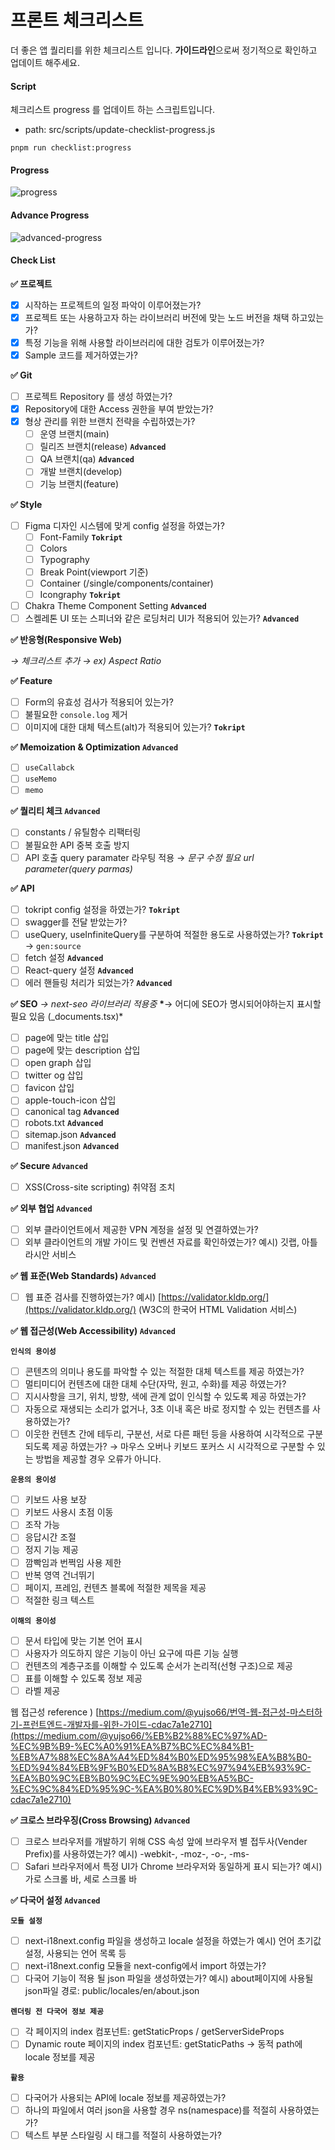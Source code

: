 # 프론트 체크리스트

더 좋은 앱 퀄리티를 위한 체크리스트 입니다.
**가이드라인**으로써 정기적으로 확인하고 업데이트 해주세요.

#### Script

체크리스트 progress 를 업데이트 하는 스크립트입니다.

- path: src/scripts/update-checklist-progress.js

```(bash)
pnpm run checklist:progress
```

#### Progress

![progress](https://geps.dev/progress/21)

#### Advance Progress

![advanced-progress](https://geps.dev/progress/0)

#### Check List

**✅ 프로젝트**

- [x] 시작하는 프로젝트의 일정 파악이 이루어졌는가?
- [x] 프로젝트 또는 사용하고자 하는 라이브러리 버전에 맞는 노드 버전을 채택 하고있는가?
- [x] 특정 기능을 위해 사용할 라이브러리에 대한 검토가 이루어졌는가?
- [x] Sample 코드를 제거하였는가?

**✅ Git**

- [ ] 프로젝트 Repository 를 생성 하였는가?
- [x] Repository에 대한 Access 권한을 부여 받았는가?
- [x] 형상 관리를 위한 브랜치 전략을 수립하였는가?
  - [ ] 운영 브랜치(main)
  - [ ] 릴리즈 브랜치(release) **`Advanced`**
  - [ ] QA 브랜치(qa) **`Advanced`**
  - [ ] 개발 브랜치(develop)
  - [ ] 기능 브랜치(feature)

**✅ Style**

- [ ] Figma 디자인 시스템에 맞게 config 설정을 하였는가?
  - [ ] Font-Family **`Tokript`**
  - [ ] Colors
  - [ ] Typography
  - [ ] Break Point(viewport 기준)
  - [ ] Container (/single/components/container)
  - [ ] Icongraphy **`Tokript`**
- [ ] Chakra Theme Component Setting **`Advanced`**
- [ ] 스켈레톤 UI 또는 스피너와 같은 로딩처리 UI가 적용되어 있는가? **`Advanced`**

**✅ 반응형(Responsive Web)**

_→ 체크리스트 추가
→ ex) Aspect Ratio_

**✅ Feature**

- [ ] Form의 유효성 검사가 적용되어 있는가?
- [ ] 불필요한 `console.log` 제거
- [ ] 이미지에 대한 대체 텍스트(alt)가 적용되어 있는가? **`Tokript`**

**✅ Memoization & Optimization `Advanced`**

- [ ] `useCallabck`
- [ ] `useMemo`
- [ ] `memo`

**✅ 퀄리티 체크 `Advanced`**

- [ ] constants / 유틸함수 리팩터링
- [ ] 불필요한 API 중복 호출 방지
- [ ] API 호출 query paramater 라우팅 적용
      → _문구 수정 필요 url parameter(query parmas)_

**✅ API**

- [ ] tokript config 설정을 하였는가? **`Tokript`**
- [ ] swagger를 전달 받았는가?
- [ ] useQuery, useInfiniteQuery를 구분하여 적절한 용도로 사용하였는가? **`Tokript`**
      → `gen:source`
- [ ] fetch 설정 **`Advanced`**
- [ ] React-query 설정 **`Advanced`**
- [ ] 에러 핸들링 처리가 되었는가? **`Advanced`**

**✅ SEO**
_→ next-seo 라이브러리 적용중_
**\***→ 어디에 SEO가 명시되어야하는지 표시할 필요 있음 (\_documents.tsx)\*

- [ ] page에 맞는 title 삽입
- [ ] page에 맞는 description 삽입
- [ ] open graph 삽입
- [ ] twitter og 삽입
- [ ] favicon 삽입
- [ ] apple-touch-icon 삽입
- [ ] canonical tag **`Advanced`**
- [ ] robots.txt **`Advanced`**
- [ ] sitemap.json **`Advanced`**
- [ ] manifest.json **`Advanced`**

**✅ Secure `Advanced`**

- [ ] XSS(Cross-site scripting) 취약점 조치

**✅ 외부 협업 `Advanced`**

- [ ] 외부 클라이언트에서 제공한 VPN 계정을 설정 및 연결하였는가?
- [ ] 외부 클라이언트의 개발 가이드 및 컨벤션 자료를 확인하였는가?
      예시) 깃랩, 아틀라시안 서비스

**✅ 웹 표준(Web Standards) `Advanced`**

- [ ] 웹 표준 검사를 진행하였는가?
      예시) [https://validator.kldp.org/](https://validator.kldp.org/) (W3C의 한국어 HTML Validation 서비스)

**✅ 웹 접근성(Web Accessibility) `Advanced`**

**`인식의 용이성`**

- [ ] 콘텐츠의 의미나 용도를 파악할 수 있는 적절한 대체 텍스트를 제공 하였는가?
- [ ] 멀티미디어 컨텐츠에 대한 대체 수단(자막, 원고, 수화)를 제공 하였는가?
- [ ] 지시사항을 크기, 위치, 방향, 색에 관계 없이 인식할 수 있도록 제공 하였는가?
- [ ] 자동으로 재생되는 소리가 없거나, 3초 이내 혹은 바로 정지할 수 있는 컨텐츠를 사용하였는가?
- [ ] 이웃한 컨텐츠 간에 테두리, 구분선, 서로 다른 패턴 등을 사용하여 시각적으로 구분되도록 제공 하였는가?
      → 마우스 오버나 키보드 포커스 시 시각적으로 구분할 수 있는 방법을 제공할 경우 오류가 아니다.

**`운용의 용이성`**

- [ ] 키보드 사용 보장
- [ ] 키보드 사용시 초점 이동
- [ ] 조작 가능
- [ ] 응답시간 조절
- [ ] 정지 기능 제공
- [ ] 깜빡임과 번쩍임 사용 제한
- [ ] 반복 영역 건너뛰기
- [ ] 페이지, 프레임, 컨텐츠 블록에 적절한 제목을 제공
- [ ] 적절한 링크 텍스트

**`이해의 용이성`**

- [ ] 문서 타입에 맞는 기본 언어 표시
- [ ] 사용자가 의도하지 않은 기능이 아닌 요구에 따른 기능 실행
- [ ] 컨텐츠의 계층구조를 이해할 수 있도록 순서가 논리적(선형 구조)으로 제공
- [ ] 표를 이해할 수 있도록 정보 제공
- [ ] 라벨 제공

웹 접근성 reference ) [https://medium.com/@yujso66/번역-웹-접근성-마스터하기-프런트엔드-개발자를-위한-가이드-cdac7a1e2710](https://medium.com/@yujso66/%EB%B2%88%EC%97%AD-%EC%9B%B9-%EC%A0%91%EA%B7%BC%EC%84%B1-%EB%A7%88%EC%8A%A4%ED%84%B0%ED%95%98%EA%B8%B0-%ED%94%84%EB%9F%B0%ED%8A%B8%EC%97%94%EB%93%9C-%EA%B0%9C%EB%B0%9C%EC%9E%90%EB%A5%BC-%EC%9C%84%ED%95%9C-%EA%B0%80%EC%9D%B4%EB%93%9C-cdac7a1e2710)

**✅ 크로스 브라우징(Cross Browsing) `Advanced`**

- [ ] 크로스 브라우저를 개발하기 위해 CSS 속성 앞에 브라우저 별 접두사(Vender Prefix)를 사용하였는가?
      예시) -webkit-, -moz-, -o-, -ms-
- [ ] Safari 브라우저에서 특정 UI가 Chrome 브라우저와 동일하게 표시 되는가?
      예시) 가로 스크롤 바, 세로 스크롤 바

**✅ 다국어 설정 `Advanced`**

**`모듈 설정`**

- [ ] next-i18next.config 파일을 생성하고 locale 설정을 하였는가
      예시) 언어 초기값 설정, 사용되는 언어 목록 등
- [ ] next-i18next.config 모듈을 next-config에서 import 하였는가?
- [ ] 다국어 기능이 적용 될 json 파일을 생성하였는가?
      예시) about페이지에 사용될 json파일 경로: public/locales/en/about.json

**`렌더링 전 다국어 정보 제공`**

- [ ] 각 페이지의 index 컴포넌트: getStaticProps / getServerSideProps
- [ ] Dynamic route 페이지의 index 컴포넌트: getStaticPaths → 동적 path에 locale 정보를 제공

**`활용`**

- [ ] 다국어가 사용되는 API에 locale 정보를 제공하였는가?
- [ ] 하나의 파일에서 여러 json을 사용할 경우 ns(namespace)를 적절히 사용하였는가?
- [ ] 텍스트 부분 스타일링 시 <Trans> 태그를 적절히 사용하였는가?
